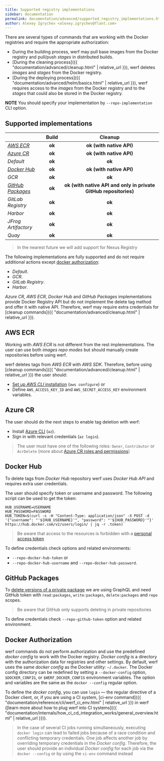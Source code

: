 ```yaml
---
title: Supported registry implementations
sidebar: documentation
permalink: documentation/advanced/supported_registry_implementations.html
author: Alexey Igrychev <alexey.igrychev@flant.com>
---
```


There are several types of commands that are working with the Docker registries and require the appropriate authorization:

* During the building process, werf may pull base images from the Docker registry and pull/push _stages_ in distributed builds.
* [During the cleaning process]({{ "documentation/advanced/cleanup.html" | relative_url }}), werf deletes _images_ and _stages_ from the Docker registry.
* [During the deploying process]({{ "documentation/advanced/helm/basics.html" | relative_url }}), werf requires access to the _images_ from the Docker registry and to the _stages_ that could also be stored in the Docker registry.

**NOTE** You should specify your implementation by `--repo-implementation` CLI option.

## Supported implementations

|                 	                    | Build              	    | Cleanup                         	                                    |
| -------------------------------------	| :-----------------------:	| :-------------------------------------------------------------------:	|
| [_AWS ECR_](#aws-ecr)             	|         **ok**        	|                    **ok (with native API)**                   	    |
| [_Azure CR_](#azure-cr)            	|         **ok**        	|                            **ok (with native API)**                   |
| _Default_         	                |         **ok**        	|                            **ok**                            	        |
| [_Docker Hub_](#docker-hub)      	    |         **ok**        	|                    **ok (with native API)**                   	    |
| _GCR_             	                |         **ok**        	|                            **ok**                            	        |
| [_GitHub Packages_](#github-packages) |         **ok**        	| **ok (with native API and only in private GitHub repositories)** 	    |
| _GitLab Registry_ 	                |         **ok**        	|                            **ok**                            	        |
| _Harbor_          	                |         **ok**        	|                            **ok**                            	        |
| _JFrog Artifactory_         	        |         **ok**        	|                            **ok**                            	        |
| _Quay_                    	        |         **ok**        	|                            **ok**                            	        |

> In the nearest future we will add support for Nexus Registry

The following implementations are fully supported and do not require additional actions except [docker authorization](#docker-authorization):
* _Default_.
* _GCR_.
* _GitLab Registry_.
* _Harbor_.

_Azure CR_, _AWS ECR_, _Docker Hub_ and _GitHub Packages_ implementations provide Docker Registry API but do not implement the delete tag method and offer it with native API. 
Therefore, werf may require extra credentials for [cleanup commands]({{ "documentation/advanced/cleanup.html" | relative_url }}). 

## AWS ECR

Working with _AWS ECR_ is not different from the rest implementations. 
The user can use both _images repo modes_ but should manually create repositories before using werf.

werf deletes tags from _AWS ECR_ with _AWS SDK_. 
Therefore, before using [cleanup commands]({{ "documentation/advanced/cleanup.html" | relative_url }}) the user should:
* [Set up _AWS CLI_ installation](https://docs.aws.amazon.com/cli/latest/userguide/cli-chap-configure.html#cli-quick-configuration) (`aws configure`) or 
* Define `AWS_ACCESS_KEY_ID` and `AWS_SECRET_ACCESS_KEY` environment variables.
      
## Azure CR

The user should do the next steps to enable tag deletion with werf: 
* Install [Azure CLI](https://docs.microsoft.com/en-us/cli/azure/install-azure-cli?view=azure-cli-latest) (`az`).
* Sign in with relevant credentials (`az login`).

> The user must have one of the following roles: `Owner`, `Contributor` or `AcrDelete` (more about [Azure CR roles and permissions](https://docs.microsoft.com/en-us/azure/container-registry/container-registry-roles)) 

## Docker Hub

To delete tags from _Docker Hub_ repository werf uses _Docker Hub API_ and requires extra user credentials.

The user should specify token or username and password. The following script can be used to get the token:

```shell
HUB_USERNAME=USERNAME
HUB_PASSWORD=PASSWORD
HUB_TOKEN=$(curl -s -H "Content-Type: application/json" -X POST -d '{"username": "'${HUB_USERNAME}'", "password": "'${HUB_PASSWORD}'"}' https://hub.docker.com/v2/users/login/ | jq -r .token)
```

> Be aware that access to the resources is forbidden with a [personal access token](https://docs.docker.com/docker-hub/access-tokens/)

To define credentials check options and related environments:
* `--repo-docker-hub-token` or
* `--repo-docker-hub-username` and `--repo-docker-hub-password`.

## GitHub Packages

To [delete versions of a private package](https://help.github.com/en/packages/publishing-and-managing-packages/deleting-a-package) we are using GraphQL and need GitHub token with `read:packages`, `write:packages`, `delete:packages` and `repo` scopes.

> Be aware that GitHub only supports deleting in private repositories 

To define credentials check `--repo-github-token` option and related environment.

## Docker Authorization

werf commands do not perform authorization and use the predefined _docker config_ to work with the Docker registry.
_Docker config_ is a directory with the authorization data for registries and other settings.
By default, werf uses the same _docker config_ as the Docker utility: `~/.docker`.
The Docker config directory can be redefined by setting a `--docker-config` option, `$DOCKER_CONFIG`, or `$WERF_DOCKER_CONFIG` environment variables.
The option and variables are the same as the `docker --config` regular option.

To define the _docker config_, you can use `login` — the regular directive of a Docker client, or, if you are using a CI system, [ci-env command]({{ "documentation/reference/cli/werf_ci_env.html" | relative_url }}) in werf ([learn more about how to plug werf into CI systems]({{ "documentation/internals/how_ci_cd_integration_works/general_overview.html" | relative_url }})).

> In the case of several CI jobs running simultaneously, executing `docker login` can lead to failed jobs because of a race condition and conflicting temporary credentials.
One job affects another job by overriding temporary credentials in the _Docker config_.
Therefore, the user should provide an individual _Docker config_ for each job via the `docker --config` or by using the `ci-env` command instead
